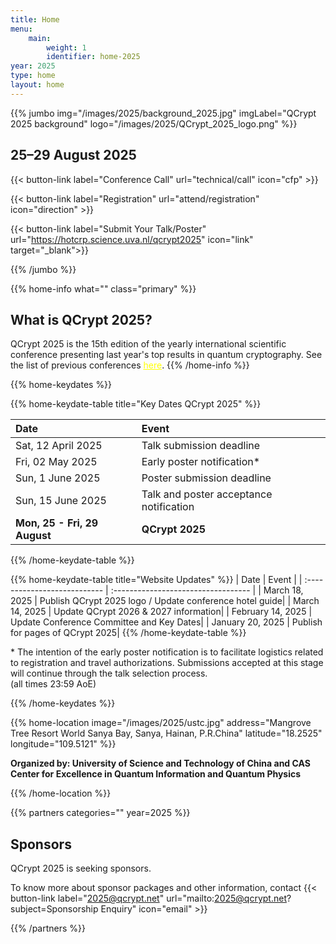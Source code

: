 ```yaml
---
title: Home
menu:
    main:
        weight: 1
        identifier: home-2025
year: 2025
type: home
layout: home
---
```


<!-- JUMBO -->

{{% jumbo img="/images/2025/background_2025.jpg" imgLabel="QCrypt 2025 background" logo="/images/2025/QCrypt_2025_logo.png" %}}

## 25–29 August 2025

{{< button-link label="Conference Call"
                url="technical/call"
                icon="cfp" >}}

{{< button-link label="Registration"
                url="attend/registration"
                icon="direction" >}}

{{< button-link label="Submit Your Talk/Poster"
                url="https://hotcrp.science.uva.nl/qcrypt2025"
                icon="link"
                target="_blank">}}

<!-- {{< button-link label="Schedule"
                url="schedule"
                icon="slides" >}} -->

<!-- {{< button-link label="Conference Photos"
                url="pictures"
                icon="picture" >}} -->

<!-- {{< button-link label="Organize QCrypt 2026"
                url="2025"
                icon="map-marker" >}} -->

{{% /jumbo %}}

{{% home-info what="" class="primary" %}}

<!-- Participants:>200,Days:5,Invited Talks:9,Tutorials:4 -->

## What is QCrypt 2025?

QCrypt 2025 is the 15th edition of the yearly international scientific conference presenting last year's top results in quantum cryptography. See the list of previous conferences <a style="color: yellow" href="/2025/charter/#history-of-qcrypt">here</a>.
{{% /home-info %}}

{{% home-keydates %}}

{{% home-keydate-table title="Key Dates QCrypt 2025" %}}

<!-- | April                        | **TALK SUBMISSION NOW CLOSED**      | -->

| Date                         | Event                                   |
| :--------------------------- | :-------------------------------------- |
| Sat, 12 April 2025           | Talk submission deadline                |
| Fri, 02 May 2025             | Early poster notification\*             |
| Sun, 1 June 2025             | Poster submission deadline              |
| Sun, 15 June 2025            | Talk and poster acceptance notification |
| **Mon, 25 - Fri, 29 August** | **QCrypt 2025**                         |

{{% /home-keydate-table %}}

{{% home-keydate-table title="Website Updates" %}}
| Date | Event |
| :--------------------------- | :---------------------------------- |
| March 18, 2025 | Publish QCrypt 2025 logo / Update conference hotel guide|
| March 14, 2025 | Update QCrypt 2026 & 2027 information|
| February 14, 2025 | Update Conference Committee and Key Dates|
| January 20, 2025 | Publish for pages of QCrypt 2025|
{{% /home-keydate-table %}}

\* The intention of the early poster notification is to facilitate logistics related to registration and travel authorizations. Submissions accepted at this stage will continue through the talk selection process.
<br>
(all times 23:59 AoE)

<!-- **NOTE:** All dates without a specified day of the week are pending. -->

{{% /home-keydates %}}

<!-- THE MAP -->

{{% home-location
    image="/images/2025/ustc.jpg"
    address="Mangrove Tree Resort World Sanya Bay, Sanya, Hainan, P.R.China"
    latitude="18.2525"
    longitude="109.5121"
    %}}

<!-- ## The 2025 venue -->

<strong>Organized by: University of Science and Technology of China and CAS Center for Excellence in Quantum Information and Quantum Physics</strong>

{{% /home-location %}}

<!--
{{% home-speakers year=2025 %}}

## Featured Speakers

Coming Soon ...

{{< button-link label="All Speakers"
                url="/2025/speakers"
                icon="cfp" >}}

{{% /home-speakers %}}-->

{{% partners categories="" year=2025 %}}

## Sponsors

QCrypt 2025 is seeking sponsors.

To know more about sponsor packages and other information, contact {{< button-link label="2025@qcrypt.net" url="mailto:2025@qcrypt.net?subject=Sponsorship Enquiry" icon="email" >}}

{{% /partners %}}
